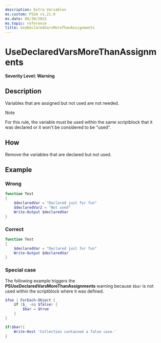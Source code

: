 ```yaml
---
description: Extra Variables
ms.custom: PSSA v1.21.0
ms.date: 06/30/2022
ms.topic: reference
title: UseDeclaredVarsMoreThanAssignments
---
```

# UseDeclaredVarsMoreThanAssignments

**Severity Level: Warning**

## Description

Variables that are assigned but not used are not needed.

> [!NOTE]
> For this rule, the variable must be used within the same scriptblock that it was declared or it
> won't be considered to be "used".

## How

Remove the variables that are declared but not used.

## Example

### Wrong

```powershell
function Test
{
    $declaredVar = "Declared just for fun"
    $declaredVar2 = "Not used"
    Write-Output $declaredVar
}
```

### Correct

```powershell
function Test
{
    $declaredVar = "Declared just for fun"
    Write-Output $declaredVar
}
```

### Special case

The following example triggers the **PSUseDeclaredVarsMoreThanAssignments** warning because `$bar`
is not used within the scriptblock where it was defined.

```powershell
$foo | ForEach-Object {
    if ($_ -eq $false) {
        $bar = $true
    }
}

if($bar){
    Write-Host 'Collection contained a false case.'
}
```
